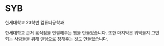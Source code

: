 # SYB
한세대학교 23학번 컴퓨터공학과

한세대학교 근처 음식점을 연결해주는 웹을 만들었습니다. 또한 마지막은 뭐먹을지 고민되는 사람들을 위해 랜덤으로 정해주는 것도 만들었습니다.
